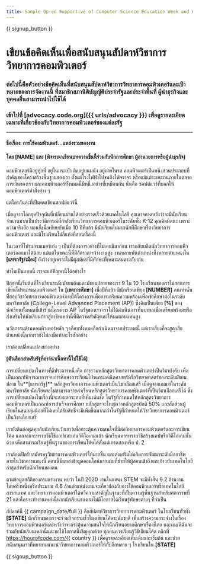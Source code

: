 ```yaml
---
title: Sample Op-ed Supportive of Computer Science Education Week and Hour of Code
---
```


{{ signup_button }}

# เขียนข้อคิดเห็นเพื่อสนับสนุนสัปดาห์วิชาการวิทยาการคอมพิวเตอร์

### ต่อไปนี้คือตัวอย่างข้อคิดเห็นที่สนับสนุนสัปดาห์วิชาการวิทยาการคอมพิวเตอร์และเป้าหมายของการจัดงานนี้ ที่สมาชิกสภานิติบัญญัติประจำรัฐและประจำพื้นที่ ผู้นำธุรกิจและบุคคลอื่นสามารถนำไปใช้ได้

### เข้าไปที่ [advocacy.code.org]({{ urls/advocacy }}) เพื่อดูรายละเอียดเฉพาะที่เกี่ยวข้องกับวิทยาการคอมพิวเตอร์ของแต่ละรัฐ

* * *

#### ชื่อเรื่อง: การใช้คอมพิวเตอร์…แหล่งรวมของงาน

#### โดย [NAME] และ [พิจารณาเขียนบทความชิ้นนี้ร่วมกับนักการศึกษา ผู้อำนวยการหรือผู้นำธุรกิจ]

คอมพิวเตอร์มีอยู่ทุกที่ อยู่ในกระเป๋า ติดอยู่บนผนัง อยู่ภายในรถ คอมพิวเตอร์เป็นหนึ่งส่วนประกอบที่สำคัญของโครงสร้างพื้นฐานของเรา ตั้งแต่โรงไฟฟ้าไปจนถึงไฟจราจร หรือแม้แต่ระบบงานภายในตลาดการเงินของเรา และคอมพิวเตอร์ทั้งหมดนี้มีหนึ่งอย่างที่เหมือนกัน นั่นคือ ซอฟต์แวร์ที่บอกให้คอมพิวเตอร์ทำสิ่งต่าง ๆ

แต่ใครกันล่ะที่เป็นคนเขียนซอฟต์แวร์นี้

เมื่อดูจากโลกยุคปัจจุบันที่เปลี่ยนผ่านได้อย่างรวดเร็วด้วยเทคโนโลยี คุณอาจคาดหวังว่าจะมีนักเรียนจำนวนมากเป็นประวัติการณ์ที่กำลังเรียนวิทยาการคอมพิวเตอร์ในระดับชั้น K-12 คุณคิดผิดนะ เพราะความจริงคือ ตอนนี้เมื่อเทียบกับเมื่อ 10 ปีที่แล้ว มีนักเรียนไม่มากนักที่ศึกษาเรื่องวิทยาการคอมพิวเตอร์ และมีโรงเรียนไม่กี่แห่งที่สอนเรื่องนี้

ในเวลาที่โปรแกรมเมอร์เก่ง ๆ เป็นที่ต้องการอย่างที่ไม่เคยมีมาก่อน เรากลับผลิตนักวิทยาการคอมพิิวเตอร์ออกมาได้น้อย แม้แต่ในขณะนี้ที่มีอัตราการว่างงานสูง งานหลายพันตำแหน่งซึ่งหลายตำแหน่งใน **[แทรกรัฐ/เมือง]** ยังว่างอยู่เพราะไม่มีผู้สมัครที่มีทักษะที่เหมาะสมตรงกับงาน

ทำไมเป็นแบบนี้ เราจะแก้ปัญหานี้ได้อย่างไร

ปัญหานี้เริ่มต้นที่โรงเรียนระดับมัธยมต้นและมัธยมปลายของเรา 9 ใน 10 โรงเรียนของเราไม่สอนการเขียนโปรแกรมคอมพิวเตอร์ ใน **[เขตการศึกษา]** เมื่อปีที่แล้ว มีนักเรียนเพียง **[NUMBER]** คนเท่านั้นทีี่สอบวิชาวิทยาการคอมพิวเตอร์ภายใต้โครงการเพื่อการเตรียมความพร้อมเพื่อเข้าศึกษาต่อในระดับมหาวิทยาลัย (College-Level Advanced Placement (AP)) ซึ่งคิดเป็นเพียง **[%]** ของนักเรียนทั้งหมดที่เข้าร่วมโครงการ AP ในรัฐของเรา เราไม่ได้ดำเนินการที่มากพอเพื่อเตรียมพร้อมหรือส่งเสริมให้นักเรียนก้าวสู่อาชีพเหล่านี้ที่มีความสำคัญและให้ผลตอบแทนสูง

นวัตกรรมด้านคอมพิวเตอร์หลัก ๆ เกือบทั้งหมดถือกำเนิดมาจากประเทศนี้ แต่เราเสี่ยงที่จะสูญเสียตำแหน่งนี้หากเรายังไม่ลงมือทำอะไรสักอย่าง

เราต้องเปลี่ยนแปลงบางอย่าง

**[ตัวเลือกสำหรับรัฐที่อาจนำเนื้อหานี้ไปใช้ได้]**

การเปลี่ยนแปลงในทางที่ดีประการหนึ่งคือ การรวมหลักสูตรวิทยาการคอมพิวเตอร์เป็นวิชาบังคับ เพื่อเป็นเกณฑ์พิจารณาการจบการศึกษาการเรียนโปรแกรมคณิตศาสตร์หรือวิทยาศาสตร์ของระดับมัธยมปลาย ใน**[แทรกรัฐ]** หลักสูตรวิทยาการคอมพิวเตอร์เป็นวิชาเลือกเสรี เมื่อดูจากเกณฑ์ในระดับมหาวิทยาลัย นักเรียนจะไม่สามารถจ่ายค่าเรียนหลักสูตรวิทยาการคอมพิวเตอร์ที่เป็นวิชาเลือกเสรีได้ ซึ่งการเปลี่ยนแปลงในเรื่องนี้จะส่งผลกระทบที่เห็นเด่นชัด ในรัฐที่กำหนดให้หลักสูตรวิทยาการคอมพิวเตอร์เป็นเกณฑ์การสำเร็จการศึกษา หลักสูตรจะใหญ่กว่าหลักสูตรปกติ 50% และสัดส่วนผู้เรียนในชนกลุ่มน้อยที่ไม่เคยได้รับสิทธิ์จะมีเพิ่มขึ้นมากกว่าในรัฐที่กำหนดให้วิชาวิทยาการคอพมิวเตอร์เป็นวิชาเลือกเสรี

เรายังติดต่อพูดคุยกับนักเรียนวัยเยาว์เพื่อกระตุ้นความสนใจที่มีต่อวิทยาการคอมพิวเตอร์และการเขียนโค้ด นอกจากจะทราบวิธีใช้แอปและเล่นวิดีโอเกมแล้ว นักเรียนควรทราบวิธีสร้างแอปหรือวิดีโอเกมนั้นด้วย เด็กสามารถเรียนรู้พื้นฐานของการเขียนโค้ดได้ตั้งแต่เกรดสองหรือ ป. 2 

เราต้องเปิดรับสมัครครูวิทยาการคอมพิวเตอร์ให้มากขึ้น และส่งเสริมให้เกิดการพัฒนาระดับมืออาชีพภายในวิชาการแขนงนี้ ตอนนี้มีแหล่งข้อมูลออนไลน์มากมายที่ช่วยให้ผู้สอนเข้าถึงและก้าวทันเทคโนโลยีล่าสุดสำหรับนักเรียนของตน

ตามข้อมูลสถิิติของกรมแรงงาน พบว่า ในปี 2020 งานในแขนง STEM จะมีทั้งสิ้น 9.2 ล้านงาน โดยครึ่งหนึ่งหรือประมาณ 4.6 ล้านตำแหน่งงานจะเกี่ยวข้องกับการใช้คอมพิวเตอร์หรือเทคโนโลยีสารสนเทศ และวิทยาการคอมพิวเตอร์ได้ทวีความสำคัญในฐานะที่เป็นความรู้พื้นฐานสำหรับศตวรรษที่ 21 แล้วใครจะทำงานเหล่านี้หากนักเรียนของเราไม่มีโอกาสได้เรียนรู้ทักษะต่างๆ ที่จำเป็น

สัปดาห์นี้ {{ campaign_date/full }} คือสัปดาห์วิชาการวิทยาการคอมพิวเตอร์ ในโรงเรียนทั่วทั้ง **[STATE]** นักเรียนของเราจะร่วมกิจกรรมชั่วโมงเขียนโค้ดระดับชาติ เพื่อสร้างความกระจ่างในเรื่องวิทยาการคอมพิวเตอร์และหวังว่าจะกระตุ้นความสนใจให้นักเรียนอยากศึกษาเรื่องนี้ต่อ และผม/ดิฉันจะร่วมกับนักเรียนเหล่านี้และขอใช้โอกาสนี้เชิญคุณด้วย ทุกคนควรเรียนรู้วิธีเขียนโค้ด คลิกที่ https://hourofcode.com/{{ country }} เพื่อดูรายละเอียดเพิ่มเติมและเริ่มต้น และช่วยสนับสนุนเราที่พยายามแนะนำวิทยาการคอมพิวเตอร์ให้กับอีกหลาย ๆ โรงเรียนใน **[STATE]**

{{ signup_button }}
